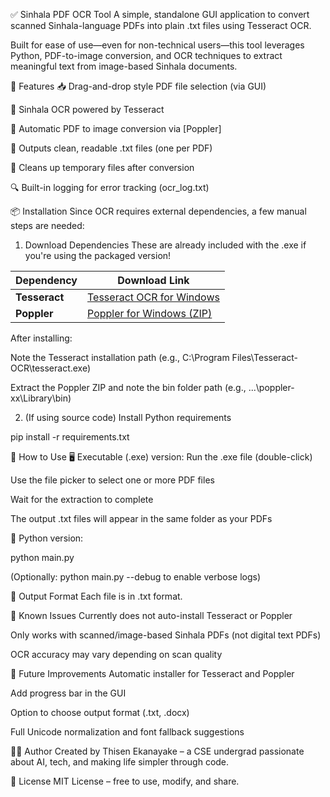 ✅ Sinhala PDF OCR Tool
A simple, standalone GUI application to convert scanned Sinhala-language PDFs into plain .txt files using Tesseract OCR.

Built for ease of use—even for non-technical users—this tool leverages Python, PDF-to-image conversion, and OCR techniques to extract meaningful text from image-based Sinhala documents.

🧩 Features
📥 Drag-and-drop style PDF file selection (via GUI)

🧠 Sinhala OCR powered by Tesseract

📄 Automatic PDF to image conversion via [Poppler]

📝 Outputs clean, readable .txt files (one per PDF)

🧹 Cleans up temporary files after conversion

🔍 Built-in logging for error tracking (ocr_log.txt)

📦 Installation
Since OCR requires external dependencies, a few manual steps are needed:

1. Download Dependencies
These are already included with the .exe if you're using the packaged version!

| Dependency    | Download Link                                                                           |
| ------------- | --------------------------------------------------------------------------------------- |
| **Tesseract** | [Tesseract OCR for Windows](https://github.com/UB-Mannheim/tesseract/wiki)              |
| **Poppler**   | [Poppler for Windows (ZIP)](https://github.com/oschwartz10612/poppler-windows/releases) |


After installing:

Note the Tesseract installation path (e.g., C:\Program Files\Tesseract-OCR\tesseract.exe)

Extract the Poppler ZIP and note the bin folder path (e.g., ...\poppler-xx\Library\bin)

2. (If using source code) Install Python requirements

pip install -r requirements.txt

🚀 How to Use
🖥️ Executable (.exe) version:
Run the .exe file (double-click)

Use the file picker to select one or more PDF files

Wait for the extraction to complete

The output .txt files will appear in the same folder as your PDFs

🐍 Python version:

python main.py

(Optionally: python main.py --debug to enable verbose logs)

📁 Output Format
Each file is in .txt format.

🐛 Known Issues
Currently does not auto-install Tesseract or Poppler

Only works with scanned/image-based Sinhala PDFs (not digital text PDFs)

OCR accuracy may vary depending on scan quality

🚧 Future Improvements
 Automatic installer for Tesseract and Poppler

 Add progress bar in the GUI

 Option to choose output format (.txt, .docx)

 Full Unicode normalization and font fallback suggestions

👨‍💻 Author
Created by Thisen Ekanayake – a CSE undergrad passionate about AI, tech, and making life simpler through code.

📜 License
MIT License – free to use, modify, and share.
